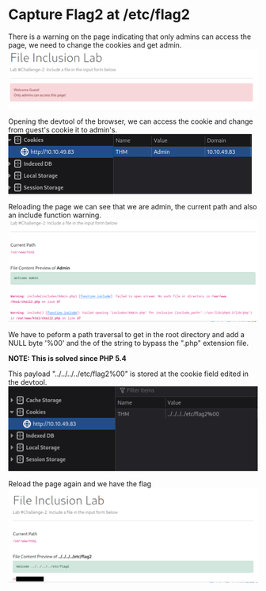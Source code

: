 # Capture Flag2 at /etc/flag2
There is a warning on the page indicating that only admins can access the page, we need to change the cookies and get admin.
![alt text](https://github.com/ulissesj/TryHackMe-writeups/blob/main/FileInclusion/flag2/1_flag2.PNG "Challenge 2 - Web page")

Opening the devtool of the browser, we can access the cookie and change from guest's cookie it to admin's.
![alt text](https://github.com/ulissesj/TryHackMe-writeups/blob/main/FileInclusion/flag2/2_flag2.PNG "Challenge 2 - Admin Cookie")

Reloading the page we can see that we are admin, the current path and also an include function warning.
![alt text](https://github.com/ulissesj/TryHackMe-writeups/blob/main/FileInclusion/flag2/3_flag2.PNG "Challenge 2 - Include warning")

We have to peform a path traversal to get in the root directory and add a NULL byte '%00' and the of the string to bypass the ".php" extension file.

**NOTE: This is solved since PHP 5.4**

This payload "../../../../etc/flag2%00" is stored at the cookie field edited in the devtool.
![alt text](https://github.com/ulissesj/TryHackMe-writeups/blob/main/FileInclusion/flag2/4_flag2.PNG "Challenge 2 - Payload")

Reload the page again and we have the flag
![alt text](https://github.com/ulissesj/TryHackMe-writeups/blob/main/FileInclusion/flag2/5_flag2.PNG "Challenge 2 - Flag 2")
